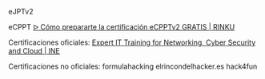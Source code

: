 eJPTv2

eCPPT
[ᐅ Cómo prepararte la certificación eCPPTv2 GRATIS | RINKU](https://rinku.tech/preparacion-ecpptv2/)


Certificaciones oficiales:
[Expert IT Training for Networking, Cyber Security and Cloud | INE](https://ine.com/)



Certificaciones no oficiales:
formulahacking
elrincondelhacker.es
hack4fun
